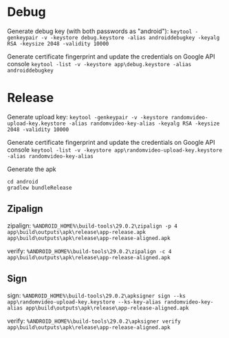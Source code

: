 # Debug

Generate debug key (with both passwords as "android"):
`keytool -genkeypair -v -keystore debug.keystore -alias androiddebugkey -keyalg RSA -keysize 2048 -validity 10000`

Generate certificate fingerprint and update the credentials on Google API console
`keytool -list -v -keystore app\debug.keystore -alias androiddebugkey`

# Release

Generate upload key:
`keytool -genkeypair -v -keystore randomvideo-upload-key.keystore -alias randomvideo-key-alias -keyalg RSA -keysize 2048 -validity 10000`

Generate certificate fingerprint and update the credentials on Google API console
`keytool -list -v -keystore app\randomvideo-upload-key.keystore -alias randomvideo-key-alias`

Generate the apk
```shell
cd android
gradlew bundleRelease
```

## Zipalign

zipalign:
`%ANDROID_HOME%\build-tools\29.0.2\zipalign -p 4 app\build\outputs\apk\release\app-release.apk app\build\outputs\apk\release\app-release-aligned.apk`

verify:
`%ANDROID_HOME%\build-tools\29.0.2\zipalign -c 4 app\build\outputs\apk\release\app-release-aligned.apk`

## Sign

sign:
`%ANDROID_HOME%\build-tools\29.0.2\apksigner sign --ks app\randomvideo-upload-key.keystore --ks-key-alias randomvideo-key-alias app\build\outputs\apk\release\app-release-aligned.apk`

verify:
`%ANDROID_HOME%\build-tools\29.0.2\apksigner verify app\build\outputs\apk\release\app-release-aligned.apk`
